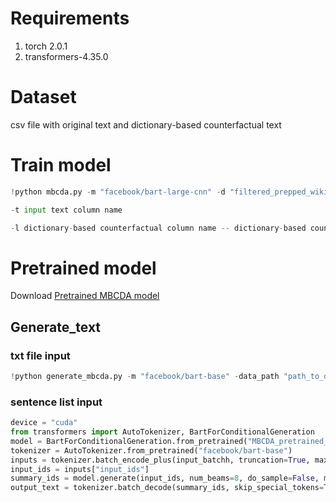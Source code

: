 


# Requirements
1. torch 2.0.1
2. transformers-4.35.0

# Dataset
csv file with original text and dictionary-based counterfactual text

# Train model
```python
!python mbcda.py -m "facebook/bart-large-cnn" -d "filtered_prepped_wiki_6.csv" -t "text" -l "flipped_text" -s 0.9 -c "cuda" -mode "train"

-t input text column name

-l dictionary-based counterfactual column name -- dictionary-based counterfactuals from eg. [Maudslay et al. 2019](https://github.com/rowanhm/counterfactual-data-substitution/tree/master)
```
<!---
# Generate_text
```python
!python generate_mbcda.py -m "facebook/bart-base" -data_path "../data/bias_in_bios_original" -model_path "pretrained_MBCDA_epoch_1" -mode "generate" -device "cuda"
```
-->
# Pretrained model

Download [Pretrained MBCDA model](https://drive.google.com/drive/folders/1nG7Hr0GJCa-NDEIMtpv3DpffUuCbK3p0?usp=drive_link)

## Generate_text

### txt file input
```python
!python generate_mbcda.py -m "facebook/bart-base" -data_path "path_to_data" -model_path "pretrained_MBCDA_epoch" -num_beams 10 -mode "generate" -device "cuda"```
```

### sentence list input
```python
device = "cuda"
from transformers import AutoTokenizer, BartForConditionalGeneration
model = BartForConditionalGeneration.from_pretrained("MBCDA_pretrained_model").to(device).eval()
tokenizer = AutoTokenizer.from_pretrained("facebook/bart-base")
inputs = tokenizer.batch_encode_plus(input_batchh, truncation=True, max_length=300, return_tensors="pt", padding=True).to(device)
input_ids = inputs["input_ids"]
summary_ids = model.generate(input_ids, num_beams=8, do_sample=False, min_length=0, max_length=200)
output_text = tokenizer.batch_decode(summary_ids, skip_special_tokens=True, clean_up_tokenization_spaces=False)
```
